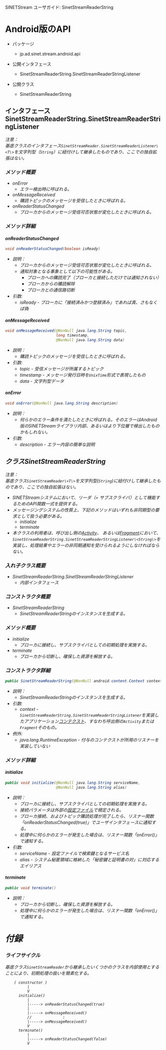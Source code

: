 <!--
Copyright (C) 2020 National Institute of Informatics

Licensed to the Apache Software Foundation (ASF) under one
or more contributor license agreements.  See the NOTICE file
distributed with this work for additional information
regarding copyright ownership.  The ASF licenses this file
to you under the Apache License, Version 2.0 (the
"License"); you may not use this file except in compliance
with the License.  You may obtain a copy of the License at

  http://www.apache.org/licenses/LICENSE-2.0

Unless required by applicable law or agreed to in writing,
software distributed under the License is distributed on an
"AS IS" BASIS, WITHOUT WARRANTIES OR CONDITIONS OF ANY
KIND, either express or implied.  See the License for the
specific language governing permissions and limitations
under the License.
-->

<!-- NOTYET
[English](sinetstream_reader_string.en.md)
-->

SINETStream ユーザガイド: SinetStreamReaderString

# Android版のAPI

* パッケージ
    * jp.ad.sinet.stream.android.api

* 公開インタフェース
    * SinetStreamReaderString.SinetStreamReaderStringListener

* 公開クラス
    * SinetStreamReaderString


## インタフェース SinetStreamReaderString.SinetStreamReaderStringListener

<em>注意：<em><br>
基底クラスのインタフェース`SinetStreamReader.SinetStreamReaderListener\<T\>`を文字列型（`String`）に紐付けして継承したものであり、ここでの独自拡張はない。


### メソッド概要
* onError
    * エラー検出時に呼ばれる。
* onMessageReceived
    * 購読トピックのメッセージを受信したときに呼ばれる。
* onReaderStatusChanged
    * ブローカからのメッセージ受信可否状態が変化したときに呼ばれる。


### メソッド詳細
#### onReaderStatusChanged

```java
void onReaderStatusChanged(boolean isReady)
```

* 説明：
    * ブローカからのメッセージ受信可否状態が変化したときに呼ばれる。
    * 通知対象となる事象として以下の可能性がある。
        * ブローカへの購読完了（ブローカと接続しただけでは通知されない）
        * ブローカからの購読解除
        * ブローカとの通信路切断
* 引数:
    * isReady - ブローカに「接続済みかつ登録済み」であれば真、さもなくば偽


#### onMessageReceived

```java
void onMessageReceived(@NonNull java.lang.String topic,
                       long timestamp,
                       @NonNull java.lang.String data)
```

* 説明：
    * 購読トピックのメッセージを受信したときに呼ばれる。
* 引数:
    * topic - 受信メッセージが所属するトピック
    * timestamp - メッセージ発行日時を`UnixTime`形式で表現したもの
    * data - 文字列型データ


#### onError

```java
void onError(@NonNull java.lang.String description)
```

* 説明：
    * 何らかのエラー条件を満たしたときに呼ばれる。そのエラーはAndroid版のSINETStreamライブラリ内部、あるいはより下位層で検出したものかもしれない。
* 引数:
    * description - エラー内容の簡単な説明


## クラスSinetStreamReaderString

<em>注意：<em><br>
基底クラス`SinetStreamReader\<T\>`を文字列型(`String`)に紐付けして継承したものであり、ここでの独自拡張はない。


* SINETStreamシステムにおいて、リーダ（= サブスクライバ）として機能するためのAPI関数一式を提供する。
* メッセージングシステムの性質上、下記のメソッドはいずれも非同期型の要求として扱う必要がある。
    * initialize
    * terminate
* 本クラスの利用者は、呼び出し側の[Activity](https://developer.android.com/guide/components/activities/intro-activities)、
あるいは[Fragment](https://developer.android.com/guide/components/fragments)において、
`SinetStreamReaderString.SinetStreamReaderStringListener\<String\>`を実装し、処理結果やエラーの非同期通知を受けられるようにしなければならない。


### 入れ子クラス概要
* SinetStreamReaderString.SinetStreamReaderStringListener
    * 内部インタフェース


### コンストラクタ概要
* SinetStreamReaderString
    * SinetStreamReaderStringのインスタンスを生成する。


### メソッド概要
* initialize
    * ブローカに接続し、サブスクライバとしての初期処理を実施する。
* terminate
    * ブローカから切断し、確保した資源を解放する。


### コンストラクタ詳細

```java
public SinetStreamReaderString(@NonNull android.content.Context context)
```

* 説明：
    * SinetStreamReaderStringのインスタンスを生成する。
* 引数:
    * context - `SinetStreamReaderString.SinetStreamReaderStringListener`を実装したアプリケーション[コンテクスト](https://developer.android.com/reference/android/content/Context)、すなわち呼出側の`Activity`または`Fragment`そのもの。
* 例外:
    * java.lang.RuntimeException - 付与のコンテクストが所用のリスナーを実装していない


### メソッド詳細
#### initialize

```java
public void initialize(@NonNull java.lang.String serviceName,
                       @NonNull java.lang.String alias)
```

* 説明：
    * ブローカに接続し、サブスクライバとしての初期処理を実施する。
    * 接続パラメータは外部の[設定ファイル](../config.md)で規定される。
    * ブローカ接続、およびトピック購読処理が完了したら、リスナー関数「onReaderStatusChanged(true)」でユーザインタフェースに通知する。
    * 処理中に何らかのエラーが発生した場合は、リスナー関数「onError()」で通知する。
* 引数:
    * serviceName - 設定ファイルで検索鍵となるサービス名
    * alias - システム秘匿領域に格納した「秘密鍵と証明書の対」に対応するエイリアス

#### terminate

```java
public void terminate()
```

* 説明：
    * ブローカから切断し、確保した資源を解放する。
    * 処理中に何らかのエラーが発生した場合は、リスナー関数「onError()」で通知する。


# 付録
### ライフサイクル

基底クラス`SinetStreamReader`から継承したいくつかのクラスを内部使用とすることにより、初期処理の扱いを簡素化する。

```
    ( constructor )
          |
          V
      initialize()
          |
          |-----> onReaderStatusChanged(true)
          |
          |-----> onMessageReceived()
          //              :
          |-----> onMessageReceived()
          V
      terminate()
          |
          |-----> onReaderStatusChanged(false)
          V
```

